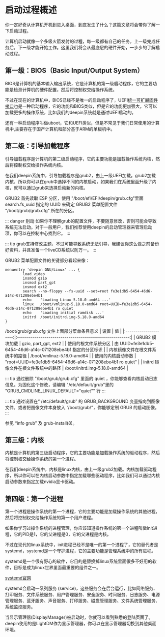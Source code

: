 # 启动过程概述

你一定好奇从计算机开机到进入桌面，到底发生了什么？这篇文章将会带你了解一下启动过程。

计算机启动就像一个多级火箭发射的过程，每一级都有自己的任务，上一级完成任务后，下一级才能开始工作。这里我们将会从最底层的硬件开始，一步步的了解启动过程。

## 第一级：BIOS（Basic Input/Output System）

BIOS是计算机的基本输入输出系统，它是计算机的第一级启动程序，它的主要功能是检测计算机的硬件配置，然后将控制权交给操作系统。

不过在现在的计算机中，BIOS已经不是唯一的启动程序了，UEFI[统一可扩展固件接口](https://baike.baidu.com/item/%E7%BB%9F%E4%B8%80%E5%8F%AF%E6%89%A9%E5%B1%95%E5%9B%BA%E4%BB%B6%E6%8E%A5%E5%8F%A3/22786233)也是一种启动程序，它的功能和BIOS类似，但是它的功能更加强大，它可以加载更多的操作系统，比如我们的deepin系统就是通过UEFI启动的。

还有一种启动程序叫做uboot，它和UEFI类似，但是不常见于我们日常使用的计算机中,主要存在于国产计算机和部分基于ARM的单板机中。

## 第二级：引导加载程序

引导加载程序是计算机的第二级启动程序，它的主要功能是加载操作系统内核，然后将控制权交给操作系统内核。

在我们deepin系统中，引导加载程序是grub2，由上一级UEFI加载。grub2加载内核，所以你可以在grub中选择不同的内核启动，如果我们在系统里面升级了内核，就可以通过grub来选择启动新的内核。

GRUB2 首先读取 ESP 分区，使用 "/boot/efi/EFI/deepin/grub.cfg"里面 search.fs_uuid 指定的 UUID 来确定 GRUB2 菜单配置文件 "/boot/grub/grub.cfg" 所在的分区。

::: danger 别动
如果你不理解grub的配置文件，不要随意修改，否则可能会导致系统无法启动。对于一般用户，我们推荐使用deepin的启动管理器来管理启动项，你可以在控制中心找到它。
:::

::: tip
grub支持修改主题，不过可能导致系统无法引导，我建议你这么做之前备份好资料，并且准备一个liveCD系统以防万一。
:::

GRUB2 菜单配置文件的关键部分看起来像：

```
menuentry 'deepin GNU/Linux' ... {
        load_video
        insmod gzio
        insmod part_gpt
        insmod ext2
        search --no-floppy --fs-uuid --set=root fe3e1db5-6454-46d6-a14c-071208ebe4b1
        echo    'Loading Linux 5.18.0-amd64 ...'
        linux   /boot/vmlinuz-5.18.0-amd64 root=UUID=fe3e1db5-6454-46d6-a14c-071208ebe4b1 ro quiet
        echo    'Loading initial ramdisk ...'
        initrd  /boot/initrd.img-5.18.0-amd64
}
```
/boot/grub/grub.cfg 文件上面部分菜单条目意义
| 设置                    | 值                                                         |
|:---------------------:|:---------------------------------------------------------:|
| GRUB2 模块加载            | gzio, part_gpt, ext2                                      |
| 使用的根文件系统分区            | 由 UUID=fe3e1db5-6454-46d6-a14c-071208ebe4b1 指定的分区标识       |
| 内核镜像文件在根文件系统中的路径      | /boot/vmlinuz-5.18.0-amd64                              |
| 使用的内核启动参数             | "root=UUID=fe3e1db5-6454-46d6-a14c-071208ebe4b1 ro quiet" |
| initrd 镜像文件在根文件系统中的路径 | /boot/initrd.img-5.18.0-amd64                           |

::: tip
通过删除 "/boot/grub/grub.cfg" 里面的 quiet ，你能够查看内核启动日志信息。为固化这个修改，请编辑 "/etc/default/grub"里的 "GRUB_CMDLINE_LINUX_DEFAULT="quiet"" 行
:::

::: tip
通过设置在“ /etc/default/grub” 的 GRUB_BACKGROUND 变量指向到图像文件，或者把图像文件本身放入 “/boot/grub/”，你能够定制 GRUB 的启动图像。
:::

参见 “info grub” 及 grub-install(8)。

## 第三级：内核

内核是计算机的第三级启动程序，它的主要功能是加载操作系统的驱动程序，然后将控制权交给操作系统的第一个进程。

在我们deepin系统中，内核是linux内核，由上一级grub2加载。内核加载驱动程序，所以你可以在内核启动参数中指定加载哪些驱动程序，比如我们可以通过内核启动参数来指定加载nvidia显卡驱动。

## 第四级：第一个进程

第一个进程是操作系统的第一个进程，它的主要功能是加载操作系统的其他进程，然后将控制权交给操作系统的第一个用户进程。

如果你学习过操作系统的进程管理，你应该知道操作系统的第一个进程叫做init进程，它的PID是1，它的父进程是0，它的父进程是内核。

不过在现代的linux系统中，init进程已经不是唯一的第一个进程了，它的替代者是systemd，systemd是一个守护进程，它的主要功能是管理系统中的所有进程。

systemd是一个很有野心的软件，它目的是替换掉linux系统里面很多不好用的软件，目标是成为linux世界里面最重要的组件之一。

[systemd官网](https://systemd.io/)

systemd会启动一系列服务 (service)，这些服务会在后台运行，比如网络服务、打印服务、文件系统服务、用户管理服务、安全服务、时间服务、日志服务、电源管理服务、蓝牙服务、声音服务、打印服务、磁盘管理服务、文件系统管理服务、系统监控服务。

当显示管理器(DisplayManager)被启动时，你就可以看到熟悉的登陆页面了。deepin使用的是LightDM作为显示管理器，你可以在显示管理器切换到其他桌面环境。
